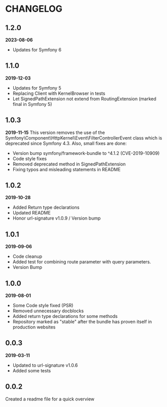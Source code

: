 # CHANGELOG #
## 1.2.0
**2023-08-06**
* Updates for Symfony 6

## 1.1.0
**2019-12-03**
* Updates for Symfony 5
* Replacing Client with KernelBrowser in tests
* Let SignedPathExtension not extend from RoutingExtension (marked final in Symfony 5)

## 1.0.3
**2019-11-15**
This version removes the use of the Symfony\Component\HttpKernel\Event\FilterControllerEvent class which is deprecated since Symfony 4.3. Also, small fixes are done:
- Version bump symfony/framework-bundle to ^4.1.2 (CVE-2019-10909)
- Code style fixes
- Removed deprecated method in SignedPathExtension
- Fixing typos and misleading statements in README

## 1.0.2
**2019-10-28**
* Added Return type declarations
* Updated README
* Honor url-signature v1.0.9 / Version bump

## 1.0.1
**2019-09-06**
* Code cleanup
* Added test for combining route parameter with query parameters.
* Version Bump

## 1.0.0
**2019-08-01**
* Some Code style fixed (PSR)
* Removed unnecessary docblocks
* Added return type declarations for some methods
* Repository marked as "stable" after the bundle has proven itself in production websites

## 0.0.3
**2019-03-11**
* Updated to url-signature v1.0.6
* Added some tests

## 0.0.2
Created a readme file for a quick overview